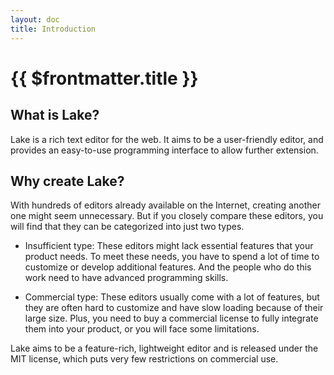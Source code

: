 ```yaml
---
layout: doc
title: Introduction
---
```


# {{ $frontmatter.title }}

## What is Lake?

Lake is a rich text editor for the web. It aims to be a user-friendly editor, and provides an easy-to-use programming interface to allow further extension.

## Why create Lake?

With hundreds of editors already available on the Internet, creating another one might seem unnecessary. But if you closely compare these editors, you will find that they can be categorized into just two types.

* Insufficient type: These editors might lack essential features that your product needs. To meet these needs, you have to spend a lot of time to customize or develop additional features. And the people who do this work need to have advanced programming skills.

* Commercial type: These editors usually come with a lot of features, but they are often hard to customize and have slow loading because of their large size. Plus, you need to buy a commercial license to fully integrate them into your product, or you will face some limitations.

Lake aims to be a feature-rich, lightweight editor and is released under the MIT license, which puts very few restrictions on commercial use.

